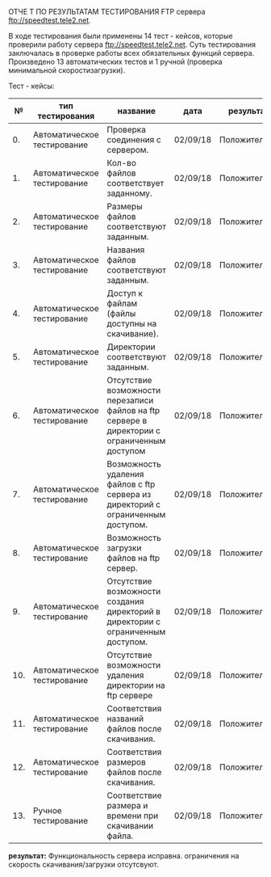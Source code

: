 ОТЧЕ Т ПО РЕЗУЛЬТАТАМ ТЕСТИРОВАНИЯ FTP сервера ftp://speedtest.tele2.net.

В ходе тестирования были применены  14 тест - кейсов, которые проверили работу сервера ftp://speedtest.tele2.net. Суть тестирования заключалась в проверке работы всех обязательных функций сервера. Произведено 13 автоматических тестов и 1 ручной (проверка минимальной скоростизагрузки).

Тест - кейсы:

№ |тип тестирования|название|дата|результат
-- | -- | -- | -- | -- 
 0.|Автоматическое тестирование| Проверка соединения с сервером.|02/09/18|Положительно
 1.|Автоматическое тестирование| Кол-во файлов соответствует заданному.|02/09/18|Положительно
 2.|Автоматическое тестирование| Размеры файлов соответствуют заданным.|02/09/18|Положительно
 3.|Автоматическое тестирование| Названия файлов соответствуют заданным.|02/09/18|Положительно
 4.|Автоматическое тестирование| Доступ к файлам (файлы доступны на скачивание).|02/09/18|Положительно
 5.|Автоматическое тестирование| Директории соответствуют заданным.|02/09/18|Положительно
 6.|Автоматическое тестирование| Отсутствие возможности перезаписи файлов на ftp сервере в директории с ограниченным доступом|02/09/18|Положительно
 7.|Автоматическое тестирование| Возможность удаления файлов с ftp сервера из директорий с ограниченным доступом.|02/09/18|Положительно
 8.|Автоматическое тестирование| Возможность загрузки файлов на ftp сервер.|02/09/18|Положительно
 9.|Автоматическое тестирование| Отсутствие возможности создания директорий в директории с ограниченным доступом.|02/09/18|Положительно
 10.|Автоматическое тестирование| Отсутствие возможности удаления директории на ftp сервере|02/09/18|Положительно
 11.|Автоматическое тестирование| Соответствия названий файлов после скачивания.|02/09/18|Положительно
 12.|Автоматическое тестирование| Соответствия размеров файлов после скачивания.|02/09/18|Положительно
 13.|Ручное тестирование| Соответствие размера и времени при скачивании файла.|02/09/18|Положительно
 
 **результат:** Функциональность сервера исправна. ограничения на скорость скачивания/загрузки отсутсвуют.
